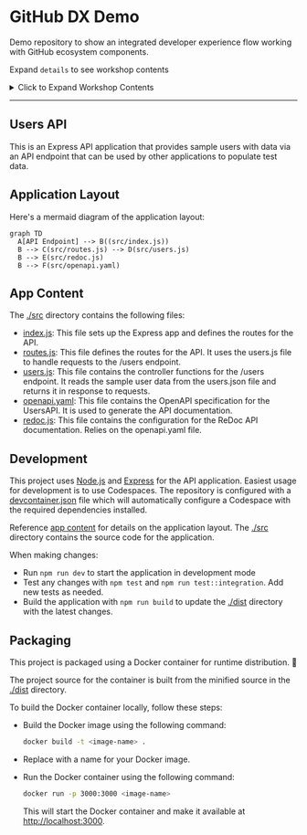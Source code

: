 # GitHub DX Demo

Demo repository to show an integrated developer experience flow working with GitHub ecosystem components.

Expand `details` to see workshop contents

<details>
<summary>Click to Expand Workshop Contents</summary>

## TODO

This repository is a work in progress, the following items still need attention

- [ ] Update the README story path to fill out with descriptive instructions for each step
- [ ] Incorporate Actions development into the story path
- [ ] Incorporate CodeQL development into the story path
- [ ] Incorporate Secrets Scanning development into the story path
- [ ] Create an Actions workflow to interact with submitted Issues and PRs
- [ ] Update devcontainer configuration for a streamlined configuration to use with this repository
- [ ] Populate with issue and PR template(s)
- [ ] Create Actions workflows so that this can be a template repository and easily re-used

## Using this Repository

This repository is meant to use for demo purposes.

<details>
<summary>Story Path Overview</summary>
Story path for this repo (roughly):

- Navigate to the repo and talk about the functionality of it and purpose.  Near the start highlight the devcontainer.json and how it is used to create a codespace.  Launch the codespace and while it is spinning up navigate around the code to show the structure of the repo.
- Open the repo in a codespace and launch the app, show the app running to describe the current data which is present and the associated API docs.
- Create a new issue in the repo to capture an enhancement of adding password and location to the user model
  - **OPTIONAL1** - Create a new issue to dynamically generate the user data
  - **OPTIONAL2** - Create a new issue to add a query parameter to the API to specify the number of users to return
- Show the issue in the project board and move it to the "In Progress" column, take ownership of the issue
- create a branch for the created issue within the open codespace
- Update the openapi.yaml file to add the new fields to the user model
- Update the users.js file to add the new fields to the user data.  While here, add a few more users in the data, using comment prompt for Copilot to help with generating the data.
  - **OPTIONAL1** - Update the users.js file to dynamically generate the data using @faker-js/faker.  This will require adding the faker package to the package.json file and then updating the users.js file to use the faker package to generate the data.
  - **OPTIONAL2** - Update the app to specify the number of users to return in the response.  This will require adding a query parameter to the route and then updating the users.js file to use the query parameter to determine how many users to return.
- commit the changes to the branch and push the branch to the repo, create a PR for the changes.
- Show the Actions which are running as part of the PR and note that the CI check fails due to dist not being up to date.
- Run `npm run build` to update the dist folder and then push the changes to the branch.
- **OPTIONAL-ACTIONS** - Create a new PR action to call testing and build actions in a desired order, rather than running them in parallel.
- Navigate to Repository rules to setup protection rules for the default branch
- Merge the PR, show the actions running and container publishing to GHCR
- Close the issue as completed, destroy codespace

</details>

## Demo Story

### Familiarize with the Repository

The repository is a simple Express API application that provides sample users with data via an API endpoint that can be used by other applications to populate test data.  Review the [Application Layout](#application-layout) section for details on the application layout.  The current user model provides
very basic information about the user, including name and an emoji.  The API endpoint is documented using OpenAPI and the documentation is available via ReDoc.

### Create a New Issue

Enhancements and bug fix work against the application are tracked using GitHub Issues.  Creating issues for work provides visibility and historic context for the work being done.  In some cases, an issue would be filed against a repository for the maintainer(s) to pick up and work on.  In other cases, an issue would be filed against a repository for the community to pick up and work on.  In this case, we will be filing an issue against the repository for the maintainer(s) to pick up and work on (us).

Create an issue of type `enhancement request`, with the title `Add password and location to user model`.

Add the following description to the issue:

```plain
The current user model provides very basic information about the user, including name and an emoji.
Add password and location to the user model to provide more information about the user.
```

### Launch a Codespace

GitHub Codespaces is a cloud-based development environment that allows developers to write, run, and debug their code directly from their web browser. It provides a fully configured and customizable development environment that can be accessed from anywhere, without the need for local setup or installation.

Some benefits of using GitHub Codespaces include:

- **Flexibility**: Developers can work from anywhere, on any device, without the need for local setup or installation.
- **Consistency**: All developers have access to the same development environment, ensuring consistency across the team.
- **Collaboration**: Multiple developers can work on the same project simultaneously, without the need for complex setup or configuration.
- **Scalability**: Codespaces can be easily scaled up or down to meet the needs of the project.

To launch a Codespace from the repository, follow these steps:

- Click on the "Code" button in the repository.
- Under the "Codespaces" tab, click on "create codespace on main".  This will launch a Codespace using the [devcontainer.json](./devcontainer.json) file included with the repository.
- Once your Codespace is launched, you can start working on your project directly from your web browser. You can access the terminal, install dependencies, run tests, and debug your code, all from within the Codespace.

### Launch the Application

The application is a simple Express API application that provides sample users with data via an API endpoint that can be used by other applications to populate test data.  The application is configured to run on port 3000.  To launch the application, follow these steps:

- After launching the codespace, an `npm install` should be automatically run as configured in the [devcontainer.json](./devcontainer.json) file.  Once this has completed, there will be a `node_modules` folder in the repository.
- Open a terminal in the Codespace.
- Run `npm start` to launch the application.
- A notification will appear in the bottom right corner of the Codespace, click on the "Open Browser" button to open the application in a new browser tab.
- Review the existing users in the application and the API documentation.  Navigating to the `API Docs` link should open the ReDoc documentation for the API.

### Create a New Branch

When working on a new enhancement or bug fix, it is best practice to create a new branch for the work.  This allows the work to be done in isolation from the main branch, which allows for easier review and testing of the work.  To create a new branch, follow these steps:

- Open a terminal in the Codespace.
- Run `git checkout -b add-password-location-to-user-model` to create a new branch and switch to that branch.
- Verify that you are on the new branch by running `git status` and verifying that the new branch is listed.

### Update the OpenAPI Specification

The OpenAPI Specification is a standard, machine-readable format for describing, producing, consuming, and visualizing RESTful web services.  The OpenAPI Specification defines a standard, programming language-agnostic interface description for REST APIs, which allows both humans and computers to discover and understand the capabilities of a service without requiring access to source code, additional documentation, or inspection of network traffic.

The OpenAPI Specification is used to document the API endpoint for the application.  The documentation is available via ReDoc.  To update the OpenAPI Specification, follow these steps:

- Open the [./src/openapi.yaml](./src/openapi.yaml) file.
- Add the following to the `User` schema under the `properties` section:

  ```yaml
    password:
      type: string
      description: The user's password
    location:
      type: string
      description: The user's location
  ```

- Save the file change
- Navigate to the `API Docs` link in the application to view the updated documentation with changes to the `User` schema.

### Update the User data

The application provides sample users with data via an API endpoint that can be used by other applications to populate test data.  The current user model provides very basic information about the user, including name and an emoji.  Add password and location to the user model to provide more information about the user.  To update the user data, follow these steps:

- Open the [./src/users.js](./src/users.js) file.
- Add the following to the `users` array:

  ```js
    {
      id: uuidv4(),
      name: 'Jane Doe',
      emoji: '👩',
      password: 'password',
      location: 'New York'
    }
  ```

- For the existing users, add a `password` and `location` property with a values of your choosing.
- Save the file changes
- Navigate to the `Users API Home` link in the application to view the updated user data.

### Test the Application

The package definition for the application includes a `test` script that can be used to run the tests for the application.  To test the application, follow these steps:

- Open a terminal in the Codespace.
- Run `npm test` to run the tests for the application.
- Verify that the tests pass.

### Commit and Push the Changes

Once the changes have been made, they need to be committed and pushed to the remote repository.  To commit and push the changes, follow these steps:

- Open a terminal in the Codespace.
- Run `git add .` to stage the changes.  Using `.` will stage all changes.  To stage a specific file, replace `.` with the file path.
- Run `git commit -m "Add password and location to user model"` to commit the changes.  The `-m` flag is used to provide a commit message which describes the changes.
- Run `git push origin add-password-location-to-user-model` to push the changes to the remote repository.  The `origin` is the name of the remote repository.  The `add-password-location-to-user-model` is the name of the branch that the changes are being pushed to.

### Create a Pull Request

Once the changes have been committed and pushed to the remote repository, a pull request can be created to merge the changes into the main branch.  To create a pull request, follow these steps:

- Navigate to the repository in GitHub.
- Click on the `Pull requests` tab.
- Click on the `New pull request` button.
- Select the `main` branch as the base branch.
- Select the `add-password-location-to-user-model` branch as the compare branch.
- Click on the `Create pull request` button.
- Add a title and description for the pull request.  Title and description should describe the changes that are being made in the pull request and why the changes are being made.  Reference the issue that the pull request is addressing by adding `#<issue number>` to the description.
- Click on the `Create pull request` button.

### Review the Pull Request

Once the pull request has been created, it will kick off GitHub Actions to run tests for the application.  The actions configured for this repository are defined in the [./github/workflows](./github/workflows) directory.  The actions will run the tests for the application and report the results in the pull request.  To review the pull request, follow these steps:

- Navigate to the repository in GitHub.
- Click on the `Pull requests` tab.
- Click on the pull request that was created.
- Review the results of the tests in the pull request.  If the tests are passing, the pull request can be merged.  If the tests are failing, the pull request should not be merged until the issues are addressed.
- In this case, we will see failing tests, click on the `Details` link to view the details of the failing tests.
- The `verify dist is up to date` step of the `validation` job shows as failing, indicating that the complied dist does not match the committed dist.  This is because we updated the OpenAPI Specification, but did not update the compiled dist.  To fix this, we need to run `npm run build` to compile the dist and commit the changes.

### Fix the Failing Tests

To fix the failing tests, follow these steps:

- Open a terminal in the Codespace.
- Run `npm run build` to compile the dist.
- Run `git add .` to stage the changes.
- Run `git commit -m "Compile dist"` to commit the changes.
- Run `git push origin add-password-location-to-user-model` to push the changes to the remote repository.
- Navigate to the pull request in GitHub.

### Merge the Pull Request

Once the failing tests have been fixed, the pull request can be merged.  To merge the pull request, follow these steps:

- Click on the `Merge pull request` button.
- Click on the `Confirm merge` button.

### Close the Issue

Once the pull request has been merged, the issue can be closed.  Note that the issue has been updated to indicate that the pull request has been merged.  To close the issue, follow these steps:

- Write a comment in the issue indicating that the pull request has been merged and the issue can be closed.
- Click on the `Close issue` button.

</details>

---

## Users API

This is an Express API application that provides sample users with data via an API endpoint that can be used by other applications to populate test data.

## Application Layout

Here's a mermaid diagram of the application layout:

```mermaid
graph TD
  A[API Endpoint] --> B((src/index.js))
  B --> C(src/routes.js) --> D(src/users.js)
  B --> E(src/redoc.js)
  B --> F(src/openapi.yaml)
```

## App Content

The [./src](./src/) directory contains the following files:

- [index.js](./src/app.js): This file sets up the Express app and defines the routes for the API.
- [routes.js](./src/routes.js): This file defines the routes for the API. It uses the users.js file to handle requests to the /users endpoint.
- [users.js](./src/users.js): This file contains the controller functions for the /users endpoint. It reads the sample user data from the users.json file and returns it in response to requests.
- [openapi.yaml](./src/openapi.yaml): This file contains the OpenAPI specification for the UsersAPI. It is used to generate the API documentation.
- [redoc.js](./src/redoc.js): This file contains the configuration for the ReDoc API documentation.  Relies on the openapi.yaml file.

## Development

This project uses [Node.js](https://nodejs.org/en/) and [Express](https://expressjs.com/) for the API application.  Easiest usage for development is to use Codespaces.  The repository is configured with a [devcontainer.json](./devcontainer.json) file which will automatically configure a Codespace with the required dependencies installed.

Reference [app content](#app-content) for details on the application layout.  The [./src](./src/) directory contains the source code for the application.

When making changes:

- Run `npm run dev` to start the application in development mode
- Test any changes with `npm test` and `npm run test::integration`.  Add new tests as needed.
- Build the application with `npm run build` to update the [./dist](./dist/) directory with the latest changes.

## Packaging

This project is packaged using a Docker container for runtime distribution. :ship:

The project source for the container is built from the minified source in the [./dist](./dist/) directory.

To build the Docker container locally, follow these steps:

- Build the Docker image using the following command:

  ```bash
  docker build -t <image-name> .
  ```

- Replace <image-name> with a name for your Docker image.
- Run the Docker container using the following command:

  ```bash
  docker run -p 3000:3000 <image-name>
  ```

  This will start the Docker container and make it available at [http://localhost:3000](http://localhost:3000).
